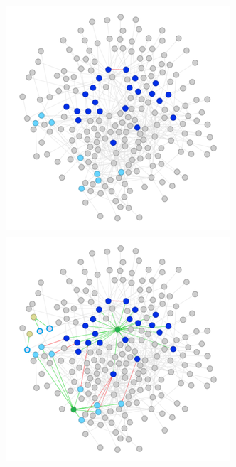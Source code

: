 ![Before](https://github.com/KayWP/PiCo-examples/blob/5a9a69db8e3f0bea58b8761157f03eb881c6214a/TEPC/visualization/base_met_relaties.png)

![After](https://github.com/KayWP/PiCo-examples/blob/5a9a69db8e3f0bea58b8761157f03eb881c6214a/TEPC/visualization/thumbnail_compleet_met_relaties.png)
